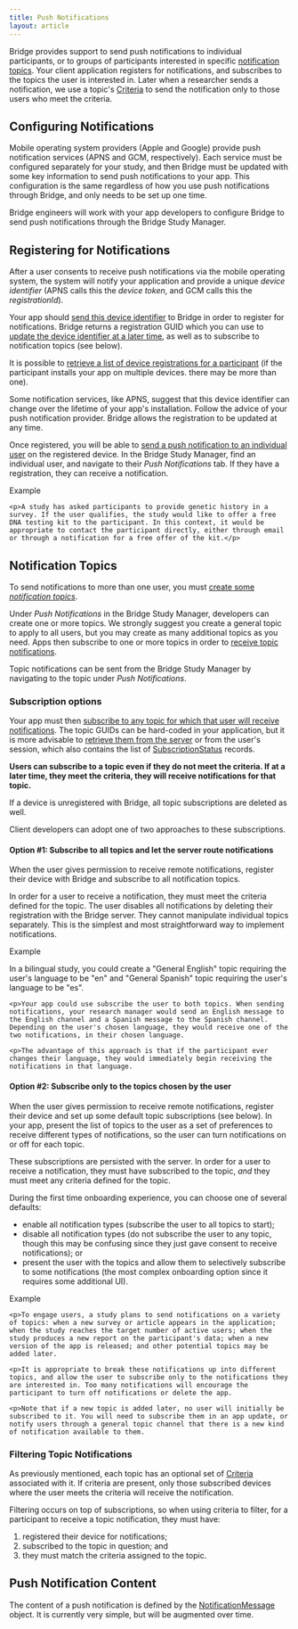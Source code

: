 ```yaml
---
title: Push Notifications
layout: article
---
```


<div id="toc"></div>

Bridge provides support to send push notifications to individual participants, or to groups of participants interested in specific [notification topics](/#NotificationTopic). Your client application registers for notifications, and subscribes to the topics the user is interested in. Later when a researcher sends a notification, we use a topic's [Criteria](/#Criteria) to send the notification only to those users who meet the criteria.

## Configuring Notifications

Mobile operating system providers (Apple and Google) provide push notification services (APNS and GCM, respectively). Each service must be configured separately for your study, and then Bridge must be updated with some key information to send push notifications to your app. This configuration is the same regardless of how you use push notifications through Bridge, and only needs to be set up one time.

Bridge engineers will work with your app developers to configure Bridge to send push notifications through the Bridge Study Manager. 

## Registering for Notifications

After a user consents to receive push notifications via the mobile operating system, the system will notify your application and provide a unique *device identifier* (APNS calls this the *device token*, and GCM calls this the *registrationId*). 

Your app should [send this device identifier](/swagger-ui/index.html#!/_For_Consented_Users/createNotificationRegistration) to Bridge in order to register for notifications. Bridge returns a registration GUID which you can use to [update the device identifier at a later time](/swagger-ui/index.html#!/_For_Consented_Users/updateNotificationRegistration), as well as to subscribe to notification topics (see below).

It is possible to [retrieve a list of device registrations for a participant](/swagger-ui/index.html#!/_For_Consented_Users/getNotificationRegistrations) (if the participant installs your app on multiple devices. there may be more than one).

Some notification services, like APNS, suggest that this device identifier can change over the lifetime of your app's installation. Follow the advice of your push notification provider. Bridge allows the registration to be updated at any time.

Once registered, you will be able to [send a push notification to an individual user](/swagger-ui/index.html#!/_For_Researchers/sendNotificationToParticipant) on the registered device. In the Bridge Study Manager, find an individual user, and navigate to their *Push Notifications* tab. If they have a registration, they can receive a notification.

<div class="ui message">
    <div class="ui header">Example</div>

    <p>A study has asked participants to provide genetic history in a survey. If the user qualifies, the study would like to offer a free DNA testing kit to the participant. In this context, it would be appropriate to contact the participant directly, either through email or through a notification for a free offer of the kit.</p>
</div>

## Notification Topics

To send notifications to more than one user, you must [create some *notification topics*](/swagger-ui/index.html#!/_For_Developers/createNotificationTopic).

Under *Push Notifications* in the Bridge Study Manager, developers can create one or more topics. We strongly suggest you create a general topic to apply to all users, but you may create as many additional topics as you need. Apps then subscribe to one or more topics in order to [receive topic notifications](/swagger-ui/index.html#!/_For_Researchers/sendNotificationToTopic).

Topic notifications can be sent from the Bridge Study Manager by navigating to the topic under *Push Notifications*.

### Subscription options

Your app must then [subscribe to any topic for which that user will receive notifications](/swagger-ui/index.html#!/_For_Consented_Users/subscribeToTopics). The topic GUIDs can be hard-coded in your application, but it is more advisable to [retrieve them from the server](/swagger-ui/index.html#!/_For_Consented_Users/getTopicSubscriptions) or from the user's session, which also contains the list of [SubscriptionStatus](/#SubscriptionStatus) records. 

**Users can subscribe to a topic even if they do not meet the criteria. If at a later time, they meet the criteria, they will receive notifications for that topic.**

If a device is unregistered with Bridge, all topic subscriptions are deleted as well.

Client developers can adopt one of two approaches to these subscriptions.

#### Option #1: Subscribe to all topics and let the server route notifications

When the user gives permission to receive remote notifications, register their device with Bridge and subscribe to all notification topics. 

In order for a user to receive a notification, they must meet the criteria defined for the topic. The user disables all notifications by deleting their registration with the Bridge server. They cannot manipulate individual topics separately. This is the simplest and most straightforward way to implement notifications.

<div class="ui message">
    <div class="ui header">Example</div>
    <p>In a bilingual study, you could create a "General English" topic requiring the user's language to be "en" and "General Spanish" topic requiring the user's language to be "es".

    <p>Your app could use subscribe the user to both topics. When sending notifications, your research manager would send an English message to the English channel and a Spanish message to the Spanish channel. Depending on the user's chosen language, they would receive one of the two notifications, in their chosen language.

    <p>The advantage of this approach is that if the participant ever changes their language, they would immediately begin receiving the notifications in that language.
</div>

#### Option #2: Subscribe only to the topics chosen by the user

When the user gives permission to receive remote notifications, register their device and set up some default topic subscriptions (see below). In your app, present the list of topics to the user as a set of preferences to receive different types of notifications, so the user can turn notifications on or off for each topic. 

These subscriptions are persisted with the server. In order for a user to receive a notification, they must have subscribed to the topic, *and* they must meet any criteria defined for the topic. 

During the first time onboarding experience, you can choose one of several defaults:

* enable all notification types (subscribe the user to all topics to start); 
* disable all notification types (do not subscribe the user to any topic, though this may be confusing since they just gave consent to receive notifications); or 
* present the user with the topics and allow them to selectively subscribe to some notifications (the most complex onboarding option since it requires some additional UI).

<div class="ui message">
    <div class="ui header">Example</div>

    <p>To engage users, a study plans to send notifications on a variety of topics: when a new survey or article appears in the application; when the study reaches the target number of active users; when the study produces a new report on the participant's data; when a new version of the app is released; and other potential topics may be added later.

    <p>It is appropriate to break these notifications up into different topics, and allow the user to subscribe only to the notifications they are interested in. Too many notifications will encourage the participant to turn off notifications or delete the app.

    <p>Note that if a new topic is added later, no user will initially be subscribed to it. You will need to subscribe them in an app update, or notify users through a general topic channel that there is a new kind of notification available to them.
</div>

### Filtering Topic Notifications

As previously mentioned, each topic has an optional set of [Criteria](/#Criteria) associated with it. If criteria are present, only those subscribed devices where the user meets the criteria will receive the notification.

Filtering occurs on top of subscriptions, so when using criteria to filter, for a participant to receive a topic notification, they must have: 

1. registered their device for notifications; 
2. subscribed to the topic in question; and 
3. they must match the criteria assigned to the topic.

## Push Notification Content

The content of a push notification is defined by the [NotificationMessage](/#NotificationMessage) object. It is currently very simple, but will be augmented over time.